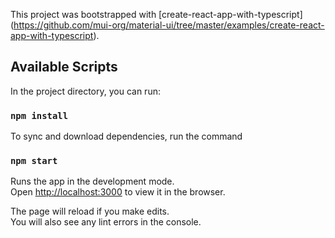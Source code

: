 
This project was bootstrapped with [create-react-app-with-typescript]
(https://github.com/mui-org/material-ui/tree/master/examples/create-react-app-with-typescript).

## Available Scripts

In the project directory, you can run:

### `npm install`

To sync and download dependencies, run the command

### `npm start`

Runs the app in the development mode.<br />
Open [http://localhost:3000](http://localhost:3000) to view it in the browser.

The page will reload if you make edits.<br />
You will also see any lint errors in the console.